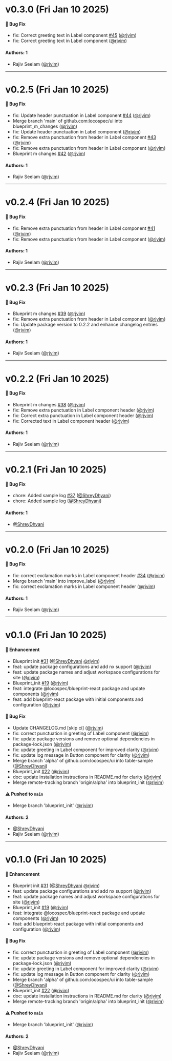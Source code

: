 # v0.3.0 (Fri Jan 10 2025)

#### 🐛 Bug Fix

- fix: Correct greeting text in Label component [#45](https://github.com/locospec/ui/pull/45) ([@rjvim](https://github.com/rjvim))
- fix: Correct greeting text in Label component ([@rjvim](https://github.com/rjvim))

#### Authors: 1

- Rajiv Seelam ([@rjvim](https://github.com/rjvim))

---

# v0.2.5 (Fri Jan 10 2025)

#### 🐛 Bug Fix

- fix: Update header punctuation in Label component [#44](https://github.com/locospec/ui/pull/44) ([@rjvim](https://github.com/rjvim))
- Merge branch 'main' of github.com:locospec/ui into blueprint_m_changes ([@rjvim](https://github.com/rjvim))
- fix: Update header punctuation in Label component ([@rjvim](https://github.com/rjvim))
- fix: Remove extra punctuation from header in Label component [#43](https://github.com/locospec/ui/pull/43) ([@rjvim](https://github.com/rjvim))
- fix: Remove extra punctuation from header in Label component ([@rjvim](https://github.com/rjvim))
- Blueprint m changes [#42](https://github.com/locospec/ui/pull/42) ([@rjvim](https://github.com/rjvim))

#### Authors: 1

- Rajiv Seelam ([@rjvim](https://github.com/rjvim))

---

# v0.2.4 (Fri Jan 10 2025)

#### 🐛 Bug Fix

- fix: Remove extra punctuation from header in Label component [#41](https://github.com/locospec/ui/pull/41) ([@rjvim](https://github.com/rjvim))
- fix: Remove extra punctuation from header in Label component ([@rjvim](https://github.com/rjvim))

#### Authors: 1

- Rajiv Seelam ([@rjvim](https://github.com/rjvim))

---

# v0.2.3 (Fri Jan 10 2025)

#### 🐛 Bug Fix

- Blueprint m changes [#39](https://github.com/locospec/ui/pull/39) ([@rjvim](https://github.com/rjvim))
- fix: Remove extra punctuation from header in Label component ([@rjvim](https://github.com/rjvim))
- fix: Update package version to 0.2.2 and enhance changelog entries ([@rjvim](https://github.com/rjvim))

#### Authors: 1

- Rajiv Seelam ([@rjvim](https://github.com/rjvim))

---

# v0.2.2 (Fri Jan 10 2025)

#### 🐛 Bug Fix

- Blueprint m changes [#38](https://github.com/locospec/ui/pull/38) ([@rjvim](https://github.com/rjvim))
- fix: Remove extra punctuation in Label component header ([@rjvim](https://github.com/rjvim))
- fix: Correct extra punctuation in Label component header ([@rjvim](https://github.com/rjvim))
- fix: Corrected text in Label component header ([@rjvim](https://github.com/rjvim))

#### Authors: 1

- Rajiv Seelam ([@rjvim](https://github.com/rjvim))

---

# v0.2.1 (Fri Jan 10 2025)

#### 🐛 Bug Fix

- chore: Added sample log [#37](https://github.com/locospec/ui/pull/37) ([@ShreyDhyani](https://github.com/ShreyDhyani))
- chore: Added sample log ([@ShreyDhyani](https://github.com/ShreyDhyani))

#### Authors: 1

- [@ShreyDhyani](https://github.com/ShreyDhyani)

---

# v0.2.0 (Fri Jan 10 2025)

#### 🐛 Bug Fix

- fix: correct exclamation marks in Label component header [#34](https://github.com/locospec/ui/pull/34) ([@rjvim](https://github.com/rjvim))
- Merge branch 'main' into improve_label ([@rjvim](https://github.com/rjvim))
- fix: correct exclamation marks in Label component header ([@rjvim](https://github.com/rjvim))

#### Authors: 1

- Rajiv Seelam ([@rjvim](https://github.com/rjvim))

---

# v0.1.0 (Fri Jan 10 2025)

#### 🚀 Enhancement

- Blueprint init [#31](https://github.com/locospec/ui/pull/31) ([@ShreyDhyani](https://github.com/ShreyDhyani) [@rjvim](https://github.com/rjvim))
- feat: update package configurations and add nx support ([@rjvim](https://github.com/rjvim))
- feat: update package names and adjust workspace configurations for site ([@rjvim](https://github.com/rjvim))
- Blueprint_init [#19](https://github.com/locospec/ui/pull/19) ([@rjvim](https://github.com/rjvim))
- feat: integrate @locospec/blueprint-react package and update components ([@rjvim](https://github.com/rjvim))
- feat: add blueprint-react package with initial components and configuration ([@rjvim](https://github.com/rjvim))

#### 🐛 Bug Fix

- Update CHANGELOG.md \[skip ci\] ([@rjvim](https://github.com/rjvim))
- fix: correct punctuation in greeting of Label component ([@rjvim](https://github.com/rjvim))
- fix: update package versions and remove optional dependencies in package-lock.json ([@rjvim](https://github.com/rjvim))
- fix: update greeting in Label component for improved clarity ([@rjvim](https://github.com/rjvim))
- fix: update log message in Button component for clarity ([@rjvim](https://github.com/rjvim))
- Merge branch 'alpha' of github.com:locospec/ui into table-sample ([@ShreyDhyani](https://github.com/ShreyDhyani))
- Blueprint_init [#22](https://github.com/locospec/ui/pull/22) ([@rjvim](https://github.com/rjvim))
- doc: update installation instructions in README.md for clarity ([@rjvim](https://github.com/rjvim))
- Merge remote-tracking branch 'origin/alpha' into blueprint_init ([@rjvim](https://github.com/rjvim))

#### ⚠️ Pushed to `main`

- Merge branch 'blueprint_init' ([@rjvim](https://github.com/rjvim))

#### Authors: 2

- [@ShreyDhyani](https://github.com/ShreyDhyani)
- Rajiv Seelam ([@rjvim](https://github.com/rjvim))

---

# v0.1.0 (Fri Jan 10 2025)

#### 🚀 Enhancement

- Blueprint init [#31](https://github.com/locospec/ui/pull/31) ([@ShreyDhyani](https://github.com/ShreyDhyani) [@rjvim](https://github.com/rjvim))
- feat: update package configurations and add nx support ([@rjvim](https://github.com/rjvim))
- feat: update package names and adjust workspace configurations for site ([@rjvim](https://github.com/rjvim))
- Blueprint_init [#19](https://github.com/locospec/ui/pull/19) ([@rjvim](https://github.com/rjvim))
- feat: integrate @locospec/blueprint-react package and update components ([@rjvim](https://github.com/rjvim))
- feat: add blueprint-react package with initial components and configuration ([@rjvim](https://github.com/rjvim))

#### 🐛 Bug Fix

- fix: correct punctuation in greeting of Label component ([@rjvim](https://github.com/rjvim))
- fix: update package versions and remove optional dependencies in package-lock.json ([@rjvim](https://github.com/rjvim))
- fix: update greeting in Label component for improved clarity ([@rjvim](https://github.com/rjvim))
- fix: update log message in Button component for clarity ([@rjvim](https://github.com/rjvim))
- Merge branch 'alpha' of github.com:locospec/ui into table-sample ([@ShreyDhyani](https://github.com/ShreyDhyani))
- Blueprint_init [#22](https://github.com/locospec/ui/pull/22) ([@rjvim](https://github.com/rjvim))
- doc: update installation instructions in README.md for clarity ([@rjvim](https://github.com/rjvim))
- Merge remote-tracking branch 'origin/alpha' into blueprint_init ([@rjvim](https://github.com/rjvim))

#### ⚠️ Pushed to `main`

- Merge branch 'blueprint_init' ([@rjvim](https://github.com/rjvim))

#### Authors: 2

- [@ShreyDhyani](https://github.com/ShreyDhyani)
- Rajiv Seelam ([@rjvim](https://github.com/rjvim))
